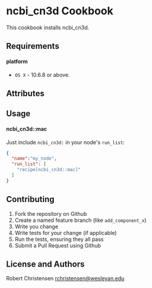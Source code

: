 ncbi_cn3d Cookbook
================
This cookbook installs ncbi_cn3d.

Requirements
------------
#### platform
- `OS X` - 10.6.8 or above.

Attributes
----------

Usage
-----
#### ncbi_cn3d::mac

Just include `ncbi_cn3d:` in your node's `run_list`:

```json
{
  "name":"my_node",
  "run_list": [
    "recipe[ncbi_cn3d::mac]"
  ]
}
```

Contributing
------------

1. Fork the repository on Github
2. Create a named feature branch (like `add_component_x`)
3. Write you change
4. Write tests for your change (if applicable)
5. Run the tests, ensuring they all pass
6. Submit a Pull Request using Github

License and Authors
-------------------
Robert Christensen <rchristensen@wesleyan.edu>
